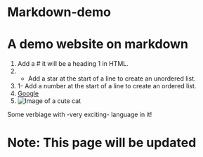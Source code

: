 # Markdown-demo

# A demo website on markdown
1. Add a # it will be a heading 1 in HTML.
2. * Add a star at the start of a line to create an unordered list.
3. 1- Add a number at the start of a line to create an ordered list.
4. [Google](http://google.com)
5. ![Image of a cute cat](https://pbs.twimg.com/profile_images/1089487574492680192/gjaa3FKV_400x400.jpg)


Some verbiage with -very exciting- language in it!




# Note: This page will be updated
